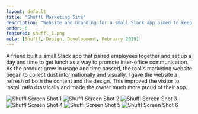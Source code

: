 ```yaml
---
layout: default
title: "Shuffl Marketing Site"
description: "Website and branding for a small Slack app aimed to keep remote teams connected by pairing random employees up for lunch."
order: 6
featured: shuffl_1.png
meta: [Shuffl, Design, Development, February 2019]
---
```


<p>A friend built a small Slack app that paired employees together and set up a day and time to get lunch as a way to promote inter-office communication. As the product grew in usage and time passed, the tool's marketing website began to collect dust informationally and visually. I gave the website a refresh of both the content and the design. This improved the visitor to install ratio drastically and made the owner much more proud of their app.</p>
<div class="gallery grid grid-cols-2 gap-10">
	<img loading="lazy" class="border border-gray-200" src="/images/projects/shuffl_1.png" alt="Shuffl Screen Shot 1">
	<img loading="lazy" class="border border-gray-200" src="/images/projects/shuffl_2.png" alt="Shuffl Screen Shot 2">
	<img loading="lazy" class="border border-gray-200" src="/images/projects/shuffl_3.png" alt="Shuffl Screen Shot 3">
	<img loading="lazy" class="border border-gray-200" src="/images/projects/shuffl_4.png" alt="Shuffl Screen Shot 4">
	<img loading="lazy" class="border border-gray-200" src="/images/projects/shuffl_5.png" alt="Shuffl Screen Shot 5">
	<img loading="lazy" class="border border-gray-200" src="/images/projects/shuffl_6.png" alt="Shuffl Screen Shot 6">
</div>
